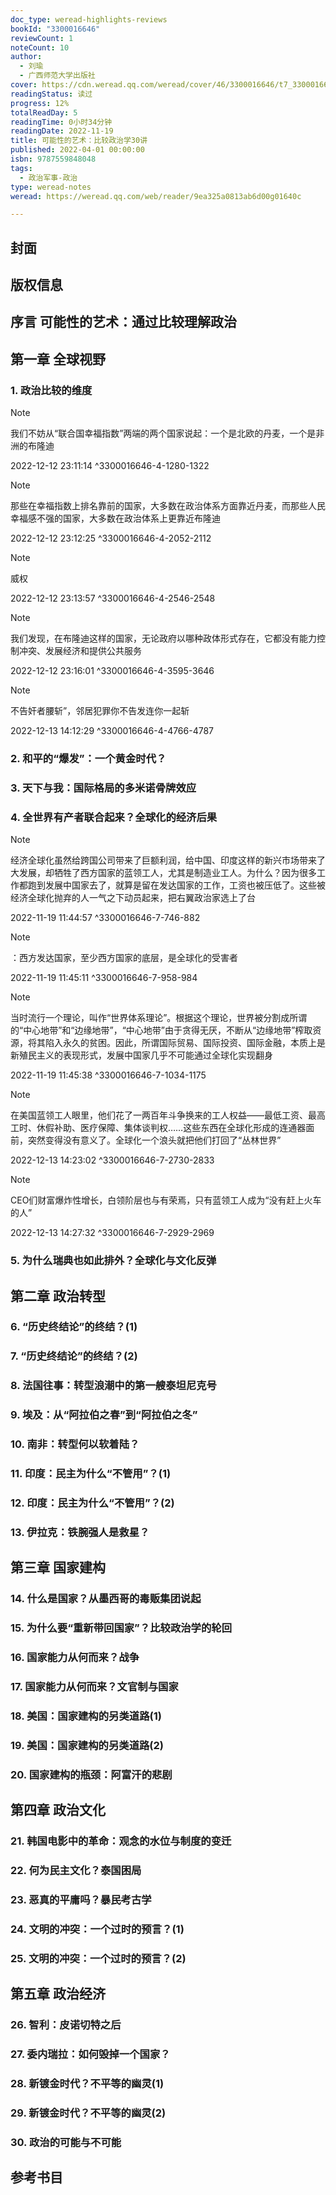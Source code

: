 ```yaml
---
doc_type: weread-highlights-reviews
bookId: "3300016646"
reviewCount: 1
noteCount: 10
author:
  - 刘瑜
  - 广西师范大学出版社
cover: https://cdn.weread.qq.com/weread/cover/46/3300016646/t7_3300016646.jpg
readingStatus: 读过
progress: 12%
totalReadDay: 5
readingTime: 0小时34分钟
readingDate: 2022-11-19
title: 可能性的艺术：比较政治学30讲
published: 2022-04-01 00:00:00
isbn: 9787559848048
tags:
  - 政治军事-政治
type: weread-notes
weread: https://weread.qq.com/web/reader/9ea325a0813ab6d00g01640c

---
```



## 封面

## 版权信息

## 序言 可能性的艺术：通过比较理解政治

## 第一章 全球视野

### 1. 政治比较的维度

> [!NOTE] 
> 我们不妨从“联合国幸福指数”两端的两个国家说起：一个是北欧的丹麦，一个是非洲的布隆迪
> 
> 2022-12-12 23:11:14 ^3300016646-4-1280-1322

> [!NOTE] 
> 那些在幸福指数上排名靠前的国家，大多数在政治体系方面靠近丹麦，而那些人民幸福感不强的国家，大多数在政治体系上更靠近布隆迪
> 
> 2022-12-12 23:12:25 ^3300016646-4-2052-2112

> [!NOTE] 
> 威权
> 
> 2022-12-12 23:13:57 ^3300016646-4-2546-2548

> [!NOTE] 
> 我们发现，在布隆迪这样的国家，无论政府以哪种政体形式存在，它都没有能力控制冲突、发展经济和提供公共服务
> 
> 2022-12-12 23:16:01 ^3300016646-4-3595-3646

> [!NOTE] 
> 不告奸者腰斩”，邻居犯罪你不告发连你一起斩
> 
> 2022-12-13 14:12:29 ^3300016646-4-4766-4787

### 2. 和平的“爆发”：一个黄金时代？

### 3. 天下与我：国际格局的多米诺骨牌效应

### 4. 全世界有产者联合起来？全球化的经济后果

> [!NOTE] 
> 经济全球化虽然给跨国公司带来了巨额利润，给中国、印度这样的新兴市场带来了大发展，却牺牲了西方国家的蓝领工人，尤其是制造业工人。为什么？因为很多工作都跑到发展中国家去了，就算是留在发达国家的工作，工资也被压低了。这些被经济全球化抛弃的人一气之下动员起来，把右翼政治家选上了台
> 
> 2022-11-19 11:44:57 ^3300016646-7-746-882

> [!NOTE] 
> ：西方发达国家，至少西方国家的底层，是全球化的受害者
> 
> 2022-11-19 11:45:11 ^3300016646-7-958-984

> [!NOTE] 
> 当时流行一个理论，叫作“世界体系理论”。根据这个理论，世界被分割成所谓的“中心地带”和“边缘地带”，“中心地带”由于贪得无厌，不断从“边缘地带”榨取资源，将其陷入永久的贫困。因此，所谓国际贸易、国际投资、国际金融，本质上是新殖民主义的表现形式，发展中国家几乎不可能通过全球化实现翻身
> 
> 2022-11-19 11:45:38 ^3300016646-7-1034-1175

> [!NOTE] 
> 在美国蓝领工人眼里，他们花了一两百年斗争换来的工人权益——最低工资、最高工时、休假补助、医疗保障、集体谈判权……这些东西在全球化形成的连通器面前，突然变得没有意义了。全球化一个浪头就把他们打回了“丛林世界”
> 
> 2022-12-13 14:23:02 ^3300016646-7-2730-2833

> [!NOTE] 
> CEO们财富爆炸性增长，白领阶层也与有荣焉，只有蓝领工人成为“没有赶上火车的人”
> 
> 2022-12-13 14:27:32 ^3300016646-7-2929-2969

### 5. 为什么瑞典也如此排外？全球化与文化反弹

## 第二章 政治转型

### 6. “历史终结论”的终结？(1)

### 7. “历史终结论”的终结？(2)

### 8. 法国往事：转型浪潮中的第一艘泰坦尼克号

### 9. 埃及：从“阿拉伯之春”到“阿拉伯之冬”

### 10. 南非：转型何以软着陆？

### 11. 印度：民主为什么“不管用”？(1)

### 12. 印度：民主为什么“不管用”？(2)

### 13. 伊拉克：铁腕强人是救星？

## 第三章 国家建构

### 14. 什么是国家？从墨西哥的毒贩集团说起

### 15. 为什么要“重新带回国家”？比较政治学的轮回

### 16. 国家能力从何而来？战争

### 17. 国家能力从何而来？文官制与国家

### 18. 美国：国家建构的另类道路(1)

### 19. 美国：国家建构的另类道路(2)

### 20. 国家建构的瓶颈：阿富汗的悲剧

## 第四章 政治文化

### 21. 韩国电影中的革命：观念的水位与制度的变迁

### 22. 何为民主文化？泰国困局

### 23. 恶真的平庸吗？暴民考古学

### 24. 文明的冲突：一个过时的预言？(1)

### 25. 文明的冲突：一个过时的预言？(2)

## 第五章 政治经济

### 26. 智利：皮诺切特之后

### 27. 委内瑞拉：如何毁掉一个国家？

### 28. 新镀金时代？不平等的幽灵(1)

### 29. 新镀金时代？不平等的幽灵(2)

### 30. 政治的可能与不可能

## 参考书目

